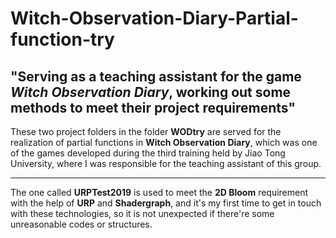 # Witch-Observation-Diary-Partial-function-try  
## "Serving as a teaching assistant for the game *Witch Observation Diary*, working out some methods to meet their project requirements"  
These two project folders in the folder **WODtry** are served for the realization of partial functions in **Witch Observation Diary**, which was one of the games developed during the third training held by Jiao Tong University, where I was responsible for the teaching assistant of this group.  
****
The one called **URPTest2019** is used to meet the **2D Bloom** requirement with the help of **URP** and **Shadergraph**, and it's my first time to get in touch with these technologies, so it is not unexpected if there're some unreasonable codes or structures.
